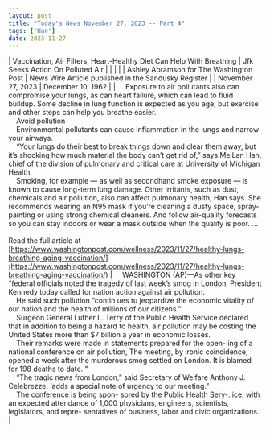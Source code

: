 ```yaml
---
layout: post
title: "Today's News November 27, 2023 -- Part 4"
tags: ['Han']
date: 2023-11-27
---
```


| Vaccination, Air Filters, Heart-Healthy Diet Can Help With Breathing | Jfk Seeks Action On Polluted Air |
|  |  |
| Ashley Abramson for The Washington Post | News Wire Article published in the Sandusky Register |
| November 27, 2023 | December 10, 1962 |
| &nbsp;&nbsp;&nbsp;&nbsp;Exposure to air pollutants also can compromise your lungs, as can heart failure, which can lead to fluid buildup. Some decline in lung function is expected as you age, but exercise and other steps can help you breathe easier.<br>&nbsp;&nbsp;&nbsp;&nbsp;Avoid pollution<br>&nbsp;&nbsp;&nbsp;&nbsp;Environmental pollutants can cause inflammation in the lungs and narrow your airways.<br>&nbsp;&nbsp;&nbsp;&nbsp;“Your lungs do their best to break things down and clear them away, but it’s shocking how much material the body can’t get rid of,” says MeiLan Han, chief of the division of pulmonary and critical care at University of Michigan Health.<br>&nbsp;&nbsp;&nbsp;&nbsp;Smoking, for example — as well as secondhand smoke exposure — is known to cause long-term lung damage. Other irritants, such as dust, chemicals and air pollution, also can affect pulmonary health, Han says. She recommends wearing an N95 mask if you’re cleaning a dusty space, spray-painting or using strong chemical cleaners. And follow air-quality forecasts so you can stay indoors or wear a mask outside when the quality is poor.  ...<br><br>Read the full article at<br>[https://www.washingtonpost.com/wellness/2023/11/27/healthy-lungs-breathing-aging-vaccination/](https://www.washingtonpost.com/wellness/2023/11/27/healthy-lungs-breathing-aging-vaccination/) | &nbsp;&nbsp;&nbsp;&nbsp;WASHINGTON (AP)—As other key “federal officials noted the tragedy of last week’s smog in London, President Kennedy today called for nation action against air pollution.<br>&nbsp;&nbsp;&nbsp;&nbsp;He said such pollution “contin ues tu jeopardize the economic vitality of our nation and the health of millions of our citizens.”<br>&nbsp;&nbsp;&nbsp;&nbsp;Surgeon General Luther L. Terry of the Public Health Service declared that in addition to being a hazard to health, air pollution may be costing the United States more than $7 billion a year in economic losses.<br>&nbsp;&nbsp;&nbsp;&nbsp;Their remarks were made in statements prepared for the open- ing of a national conference on air pollution, The meeting, by ironic coincidence, opened a week after the murderous smog settled on London. It is blamed for 198 deaths to date. "<br>&nbsp;&nbsp;&nbsp;&nbsp;“The tragic news from London,” said Secretary of Welfare Anthony J. Celebrezze, ‘adds a special note of urgency to our meeting.”<br>&nbsp;&nbsp;&nbsp;&nbsp;The conference is being spon- sored by the Public Health Sery-. ice, with an expected attendance of 1,000 physicians, engineers, scientists, legislators, and repre- sentatives of business, labor and civic organizations.  |